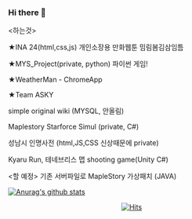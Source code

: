 ### Hi there 👋

<하는것>

★INA 24(html,css,js) 개인소장용 만화웹툰 밈림봄김삼임틈

★MYS_Project(private, python) 파이썬 게임!

★WeatherMan - ChromeApp

★Team ASKY

simple original wiki (MYSQL, 안올림)

Maplestory Starforce Simul (private, C#)

성남시 인명사전 (html,JS,CSS  신상때문에 private)

Kyaru Run, 테네브리스 맵 shooting game(Unity C#)

<할 예정>
기존 서버파일로 MapleStory 가상패치 (JAVA)

[![Anurag's github stats](https://github-readme-stats.vercel.app/api?username=CHULBOONG)](https://github.com/anuraghazra/github-readme-stats)


  <div align=center>
  
[![Hits](https://hits.seeyoufarm.com/api/count/incr/badge.svg?url=https%3A%2F%2Fgithub.com%2FCHULBOONG&count_bg=%2379C83D&title_bg=%23555555&icon=&icon_color=%23E7E7E7&title=hits&edge_flat=false)](https://hits.seeyoufarm.com)
</div>

<!--
**CHULBOONG/CHULBOONG** is a ✨ _special_ ✨ repository because its `README.md` (this file) appears on your GitHub profile.

Here are some ideas to get you started:

- 🔭 I’m currently working on ...
- 🌱 I’m currently learning ...
- 👯 I’m looking to collaborate on ...
- 🤔 I’m looking for help with ...
- 💬 Ask me about ...
- 📫 How to reach me: ...
- 😄 Pronouns: ...
- ⚡ Fun fact: ...
-->
